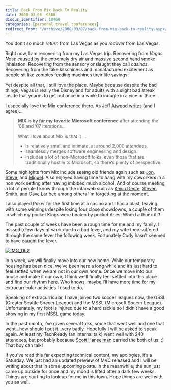 ```yaml
---
title: Back From Mix Back To Reality
date: 2008-03-08 -0800
disqus_identifier: 18460
categories: [personal travel conferences]
redirect_from: "/archive/2008/03/07/back-from-mix-back-to-reality.aspx/"
---
```


You don’t so much *return* from Las Vegas as you *recover* from Las
Vegas.

Right now, I am recovering from my Las Vegas trip. Recovering from
*Vegas Nose* caused by the extremely dry air and massive second hand
smoke inhalation. Recovering from the sensory onslaught they call
*casinos*. Recovering from the fake kitschiness and manafactured
excitement as people sit like zombies feeding machines their life
savings.

Yet despite all that, I still love the place. Maybe because despite the
bad things, Vegas is really the Disneyland for adults with a slight bad
streak inside that yearns to get out once in a while to indugle in a
vice or three.

I especially love the Mix conference there. As Jeff [Atwood
writes](http://www.codinghorror.com/blog/archives/001068.html "See you at Mix")
(and I agree)...

> **MIX is by far my favorite Microsoft conference** after attending the
> ’06 and ’07 iterations...
>
> What I love about Mix is that it ...
>
> -   is relatively small and intimate, at around 2,000 attendees.
> -   seamlessly merges software engineering and design.
> -   includes a lot of non-Microsoft folks, even those that are
>     traditionally hostile to Microsoft, so there’s plenty of
>     perspective.

Some highlights from Mix include seeing old friends again such as
[Jon](http://weblogs.asp.net/jgalloway/ "Jon Galloway"),
[Steve](http://stevenharman.net/ "Steve Harman"), and
[Miguel](http://www.tirania.org/blog/ "Miguel de Icaza"). Also enjoyed
having time to hang with my coworkers in a non work setting after having
imbibed much alcohol. And of course meeting a lot of people I know
through the intarweb such as [Kevin
Dente](http://weblogs.asp.net/kdente/ "Kevin Dente"), [Steven
Smith](http://aspadvice.com/blogs/ssmith/ "Steven Smith"), and [Dave
Laribee](http://codebetter.com/blogs/david_laribee/ "Laribee") among
others I’m forgetting at the moment.

I also played Poker for the first time at a casino and I had a blast,
leaving with some winnings despite losing four close showdowns, a couple
of them in which my pocket Kings were beaten by pocket Aces. Who’d a
thunk it?!

The past couple of weeks have been a rough time for me and my family. I
missed a few days of work due to a bad fever, and my wife then suffered
through the same fever the following week. Fortunately Cody hasn’t
seemed to have caught the fever.

[![IMG\_1162](https://haacked.com/images/haacked_com/WindowsLiveWriter/BackFromMixBackToReality_149AA/IMG_1162_thumb.jpg)](https://haacked.com/images/haacked_com/WindowsLiveWriter/BackFromMixBackToReality_149AA/IMG_1162.jpg)

In a week, we will finally move into our new home. While our temporary
housing has been nice, we’ve been here a long while and it’s just hard
to feel settled when we are not in our own home. Once we move into our
house and make it our own, I think we’ll finally feel settled into this
place and find our rhythm here. Who knows, maybe I’ll have more time for
my extracurricular activities I used to do.

Speaking of extracurricular, I have joined two soccer leagues now, the
GSSL (Greater Seattle Soccer League) and the MSSL (Microsoft Soccer
League). Unfortunately, my foot is injured due to a hard tackle so I
didn’t have a good showing in my first MSSL game today.

In the past month, I’ve given several talks, some that went well and one
that went...how should I put it...very badly. Hopefully I will be asked
to speak again. At least my TechReady (an internal talk) went well with
240 attendees, but probably because [Scott
Hanselman](http://www.hanselman.com/blog/ "Scott Hanselman") carried the
both of us. ;) That boy can talk!

If you’ve read this far expecting technical content, my apologies, it’s
a Saturday. We just had an updated preview of MVC released and I will be
writing about that in some upcoming posts. In the meanwhile, the sun
just came up outside for once and my mood is lifted after a dark few
weeks. Things are starting to look up for me in this town. Hope things
are well with you as well.

